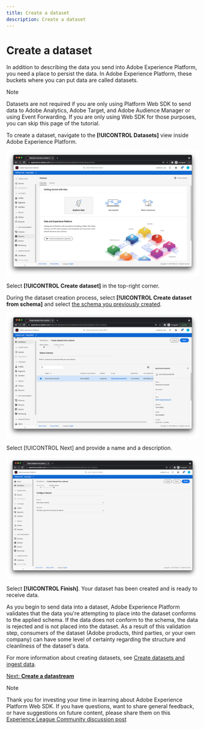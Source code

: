 ```yaml
---
title: Create a dataset
description: Create a dataset
---
```

# Create a dataset

In addition to describing the data you send into Adobe Experience Platform, you need a place to persist the data. In Adobe Experience Platform, these buckets where you can put data are called datasets. 

>[!NOTE]
>
>Datasets are not required if you are only using Platform Web SDK to send data to Adobe Analytics, Adobe Target, and Adobe Audience Manager or using Event Forwarding. If you are only using Web SDK for those purposes, you can skip this page of the tutorial.

To create a dataset, navigate to the **[!UICONTROL Datasets]** view inside Adobe Experience Platform.

![Datasets view](../assets/datasets-view.png)

Select **[!UICONTROL Create dataset]** in the top-right corner.

During the dataset creation process, select **[!UICONTROL Create dataset from schema]** and select [the schema you previously created](create-a-schema.md).

![Schema selection](../assets/schema-selection.png)

Select [!UICONTROL Next] and provide a name and a description.

![Dataset name and description](../assets/dataset-name-description.png)

Select **[!UICONTROL Finish]**. Your dataset has been created and is ready to receive data.

As you begin to send data into a dataset, Adobe Experience Platform validates that the data you're attempting to place into the dataset conforms to the applied schema. If the data does not conform to the schema, the data is rejected and is not placed into the dataset. As a result of this validation step, consumers of the dataset (Adobe products, third parties, or your own company) can have some level of certainty regarding the structure and cleanliness of the dataset's data.

For more information about creating datasets, see [Create datasets and ingest data](/help/platform/data-ingestion/create-datasets-and-ingest-data.md).

[Next: **Create a datastream**](create-a-datastream.md)

>[!NOTE]
>
>Thank you for investing your time in learning about Adobe Experience Platform Web SDK. If you have questions, want to share general feedback, or have suggestions on future content, please share them on this [Experience League Community discussion post](https://experienceleaguecommunities.adobe.com/t5/adobe-experience-platform-launch/tutorial-discussion-implement-adobe-experience-cloud-with-web/td-p/444996)


